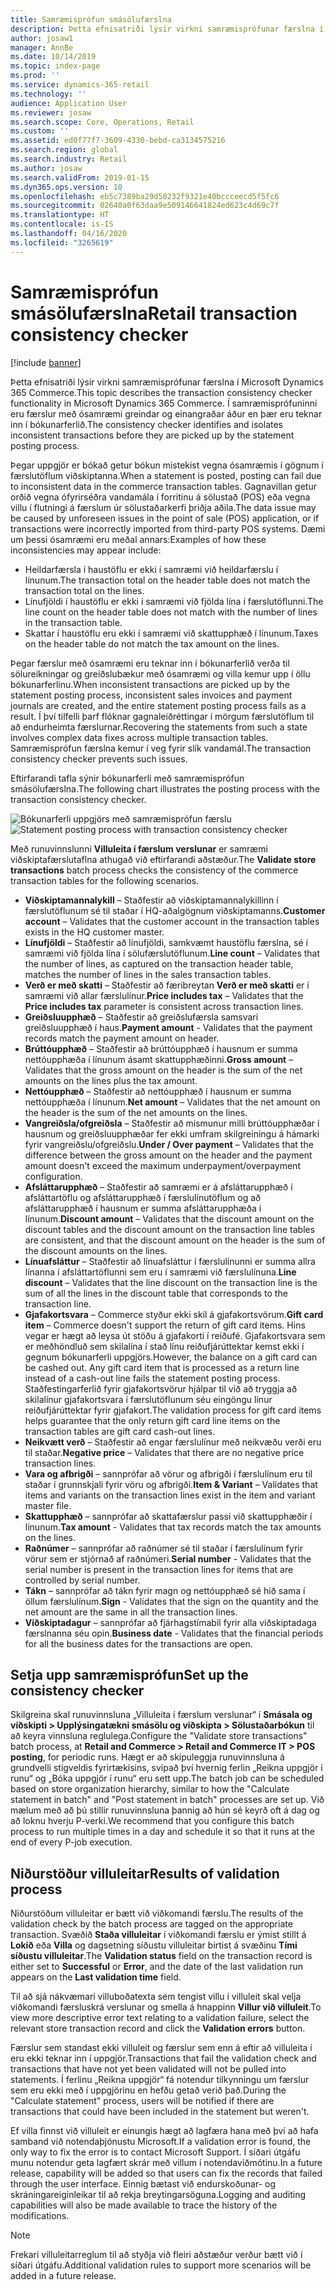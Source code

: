 ```yaml
---
title: Samræmisprófun smásölufærslna
description: Þetta efnisatriði lýsir virkni samræmisprófunar færslna í Dynamics 365 Commerce.
author: josaw1
manager: AnnBe
ms.date: 10/14/2019
ms.topic: index-page
ms.prod: ''
ms.service: dynamics-365-retail
ms.technology: ''
audience: Application User
ms.reviewer: josaw
ms.search.scope: Core, Operations, Retail
ms.custom: ''
ms.assetid: ed0f77f7-3609-4330-bebd-ca3134575216
ms.search.region: global
ms.search.industry: Retail
ms.author: josaw
ms.search.validFrom: 2019-01-15
ms.dyn365.ops.version: 10
ms.openlocfilehash: eb5c7389ba29d50232f9321e40bccceecd5f5fc6
ms.sourcegitcommit: 02640a0f63daa9e509146641824ed623c4d69c7f
ms.translationtype: HT
ms.contentlocale: is-IS
ms.lasthandoff: 04/16/2020
ms.locfileid: "3265619"
---
```

# <a name="retail-transaction-consistency-checker"></a><span data-ttu-id="3a908-103">Samræmisprófun smásölufærslna</span><span class="sxs-lookup"><span data-stu-id="3a908-103">Retail transaction consistency checker</span></span>

[!include [banner](includes/banner.md)]

<span data-ttu-id="3a908-104">Þetta efnisatriði lýsir virkni samræmisprófunar færslna í Microsoft Dynamics 365 Commerce.</span><span class="sxs-lookup"><span data-stu-id="3a908-104">This topic describes the transaction consistency checker functionality in Microsoft Dynamics 365 Commerce.</span></span> <span data-ttu-id="3a908-105">Í samræmisprófuninni eru færslur með ósamræmi greindar og einangraðar áður en þær eru teknar inn í bókunarferlið.</span><span class="sxs-lookup"><span data-stu-id="3a908-105">The consistency checker identifies and isolates inconsistent transactions before they are picked up by the statement posting process.</span></span>

<span data-ttu-id="3a908-106">Þegar uppgjör er bókað getur bókun mistekist vegna ósamræmis í gögnum í færslutöflum viðskiptanna.</span><span class="sxs-lookup"><span data-stu-id="3a908-106">When a statement is posted, posting can fail due to inconsistent data in the commerce transaction tables.</span></span> <span data-ttu-id="3a908-107">Gagnavillan getur orðið vegna ófyrirséðra vandamála í forritinu á sölustað (POS) eða vegna villu í flutningi á færslum úr sölustaðarkerfi þriðja aðila.</span><span class="sxs-lookup"><span data-stu-id="3a908-107">The data issue may be caused by unforeseen issues in the point of sale (POS) application, or if transactions were incorrectly imported from third-party POS systems.</span></span> <span data-ttu-id="3a908-108">Dæmi um þessi ósamræmi eru meðal annars:</span><span class="sxs-lookup"><span data-stu-id="3a908-108">Examples of how these inconsistencies may appear include:</span></span> 

- <span data-ttu-id="3a908-109">Heildarfærsla í haustöflu er ekki í samræmi við heildarfærslu í línunum.</span><span class="sxs-lookup"><span data-stu-id="3a908-109">The transaction total on the header table does not match the transaction total on the lines.</span></span>
- <span data-ttu-id="3a908-110">Línufjöldi í haustöflu er ekki í samræmi við fjölda lína í færslutöflunni.</span><span class="sxs-lookup"><span data-stu-id="3a908-110">The line count on the header table does not match with the number of lines in the transaction table.</span></span>
- <span data-ttu-id="3a908-111">Skattar í haustöflu eru ekki í samræmi við skattupphæð í línunum.</span><span class="sxs-lookup"><span data-stu-id="3a908-111">Taxes on the header table do not match the tax amount on the lines.</span></span> 

<span data-ttu-id="3a908-112">Þegar færslur með ósamræmi eru teknar inn í bókunarferlið verða til sölureikningar og greiðslubækur með ósamræmi og villa kemur upp í öllu bókunarferlinu.</span><span class="sxs-lookup"><span data-stu-id="3a908-112">When inconsistent transactions are picked up by the statement posting process, inconsistent sales invoices and payment journals are created, and the entire statement posting process fails as a result.</span></span> <span data-ttu-id="3a908-113">Í því tilfelli þarf flóknar gagnaleiðréttingar í mörgum færslutöflum til að endurheimta færslurnar.</span><span class="sxs-lookup"><span data-stu-id="3a908-113">Recovering the statements from such a state involves complex data fixes across multiple transaction tables.</span></span> <span data-ttu-id="3a908-114">Samræmisprófun færslna kemur í veg fyrir slík vandamál.</span><span class="sxs-lookup"><span data-stu-id="3a908-114">The transaction consistency checker prevents such issues.</span></span>

<span data-ttu-id="3a908-115">Eftirfarandi tafla sýnir bókunarferli með samræmisprófun smásölufærslna.</span><span class="sxs-lookup"><span data-stu-id="3a908-115">The following chart illustrates the posting process with the transaction consistency checker.</span></span>

<span data-ttu-id="3a908-116">![Bókunarferli uppgjörs með samræmisprófun færslu](./media/validchecker.png "Bókunarferli uppgjörs með samræmisprófun smásölufærslna")</span><span class="sxs-lookup"><span data-stu-id="3a908-116">![Statement posting process with transaction consistency checker](./media/validchecker.png "Statement posting process with retail transaction consistency checker")</span></span>

<span data-ttu-id="3a908-117">Með runuvinnslunni **Villuleita í færslum verslunar** er samræmi viðskiptafærslutaflna athugað við eftirfarandi aðstæður.</span><span class="sxs-lookup"><span data-stu-id="3a908-117">The **Validate store transactions** batch process checks the consistency of the commerce transaction tables for the following scenarios.</span></span>

- <span data-ttu-id="3a908-118">**Viðskiptamannalykill** – Staðfestir að viðskiptamannalykillinn í færslutöflunum sé til staðar í HQ-aðalgögnum viðskiptamanns.</span><span class="sxs-lookup"><span data-stu-id="3a908-118">**Customer account** – Validates that the customer account in the transaction tables exists in the HQ customer master.</span></span>
- <span data-ttu-id="3a908-119">**Línufjöldi** – Staðfestir að línufjöldi, samkvæmt haustöflu færslna, sé í samræmi við fjölda lína í sölufærslutöflunum.</span><span class="sxs-lookup"><span data-stu-id="3a908-119">**Line count** – Validates that the number of lines, as captured on the transaction header table, matches the number of lines in the sales transaction tables.</span></span>
- <span data-ttu-id="3a908-120">**Verð er með skatti** – Staðfestir að færibreytan **Verð er með skatti** er í samræmi við allar færslulínur.</span><span class="sxs-lookup"><span data-stu-id="3a908-120">**Price includes tax** – Validates that the **Price includes tax** parameter is consistent across transaction lines.</span></span>
- <span data-ttu-id="3a908-121">**Greiðsluupphæð** – Staðfestir að greiðslufærsla samsvari greiðsluupphæð í haus.</span><span class="sxs-lookup"><span data-stu-id="3a908-121">**Payment amount** - Validates that the payment records match the payment amount on header.</span></span>
- <span data-ttu-id="3a908-122">**Brúttóupphæð** – Staðfestir að brúttóupphæð í hausnum er summa nettóupphæða í línunum ásamt skattupphæðinni.</span><span class="sxs-lookup"><span data-stu-id="3a908-122">**Gross amount** – Validates that the gross amount on the header is the sum of the net amounts on the lines plus the tax amount.</span></span>
- <span data-ttu-id="3a908-123">**Nettóupphæð** – Staðfestir að nettóupphæð í hausnum er summa nettóupphæða í línunum.</span><span class="sxs-lookup"><span data-stu-id="3a908-123">**Net amount** – Validates that the net amount on the header is the sum of the net amounts on the lines.</span></span>
- <span data-ttu-id="3a908-124">**Vangreiðsla/ofgreiðsla** – Staðfestir að mismunur milli brúttóupphæðar í hausnum og greiðsluupphæðar fer ekki umfram skilgreiningu á hámarki fyrir vangreiðslu/ofgreiðslu.</span><span class="sxs-lookup"><span data-stu-id="3a908-124">**Under / Over payment** – Validates that the difference between the gross amount on the header and the payment amount doesn't exceed the maximum underpayment/overpayment configuration.</span></span>
- <span data-ttu-id="3a908-125">**Afsláttarupphæð** – Staðfestir að samræmi er á afsláttarupphæð í afsláttartöflu og afsláttarupphæð í færslulínutöflum og að afsláttarupphæð í hausnum er summa afsláttarupphæða í línunum.</span><span class="sxs-lookup"><span data-stu-id="3a908-125">**Discount amount** – Validates that the discount amount on the discount tables and the discount amount on the transaction line tables are consistent, and that the discount amount on the header is the sum of the discount amounts on the lines.</span></span>
- <span data-ttu-id="3a908-126">**Línuafsláttur** – Staðfestir að línuafsláttur í færslulínunni er summa allra línanna í afsláttartöflunni sem eru í samræmi við færslulínuna.</span><span class="sxs-lookup"><span data-stu-id="3a908-126">**Line discount** – Validates that the line discount on the transaction line is the sum of all the lines in the discount table that corresponds to the transaction line.</span></span>
- <span data-ttu-id="3a908-127">**Gjafakortsvara** – Commerce styður ekki skil á gjafakortsvörum.</span><span class="sxs-lookup"><span data-stu-id="3a908-127">**Gift card item** – Commerce doesn't support the return of gift card items.</span></span> <span data-ttu-id="3a908-128">Hins vegar er hægt að leysa út stöðu á gjafakorti í reiðufé. Gjafakortsvara sem er meðhöndluð sem skilalína í stað línu reiðufjárúttektar kemst ekki í gegnum bókunarferli uppgjörs.</span><span class="sxs-lookup"><span data-stu-id="3a908-128">However, the balance on a gift card can be cashed out. Any gift card item that is processed as a return line instead of a cash-out line fails the statement posting process.</span></span> <span data-ttu-id="3a908-129">Staðfestingarferlið fyrir gjafakortsvörur hjálpar til við að tryggja að skilalínur gjafakortsvara í færslutöflunum séu eingöngu línur reiðufjárúttektar fyrir gjafakort.</span><span class="sxs-lookup"><span data-stu-id="3a908-129">The validation process for gift card items helps guarantee that the only return gift card line items on the transaction tables are gift card cash-out lines.</span></span>
- <span data-ttu-id="3a908-130">**Neikvætt verð** – Staðfestir að engar færslulínur með neikvæðu verði eru til staðar.</span><span class="sxs-lookup"><span data-stu-id="3a908-130">**Negative price** – Validates that there are no negative price transaction lines.</span></span>
- <span data-ttu-id="3a908-131">**Vara og afbrigði** – sannprófar að vörur og afbrigði í færslulínum eru til staðar í grunnskjali fyrir vöru og afbrigði.</span><span class="sxs-lookup"><span data-stu-id="3a908-131">**Item & Variant** – Validates that items and variants on the transaction lines exist in the item and variant master file.</span></span>
- <span data-ttu-id="3a908-132">**Skattupphæð** – sannprófar að skattafærslur passi við skattupphæðir í línunum.</span><span class="sxs-lookup"><span data-stu-id="3a908-132">**Tax amount** - Validates that tax records match the tax amounts on the lines.</span></span>
- <span data-ttu-id="3a908-133">**Raðnúmer** – sannprófar að raðnúmer sé til staðar í færslulínum fyrir vörur sem er stjórnað af raðnúmeri.</span><span class="sxs-lookup"><span data-stu-id="3a908-133">**Serial number** - Validates that the serial number is present in the transaction lines for items that are controlled by serial number.</span></span>
- <span data-ttu-id="3a908-134">**Tákn** – sannprófar að tákn fyrir magn og nettóupphæð sé hið sama í öllum færslulínum.</span><span class="sxs-lookup"><span data-stu-id="3a908-134">**Sign** - Validates that the sign on the quantity and the net amount are the same in all the transaction lines.</span></span>
- <span data-ttu-id="3a908-135">**Viðskiptadagur** – sannprófar að fjárhagstímabil fyrir alla viðskiptadaga færslnanna séu opin.</span><span class="sxs-lookup"><span data-stu-id="3a908-135">**Business date** - Validates that the financial periods for all the business dates for the transactions are open.</span></span>

## <a name="set-up-the-consistency-checker"></a><span data-ttu-id="3a908-136">Setja upp samræmisprófun</span><span class="sxs-lookup"><span data-stu-id="3a908-136">Set up the consistency checker</span></span>

<span data-ttu-id="3a908-137">Skilgreina skal runuvinnsluna „Villuleita í færslum verslunar“ í **Smásala og viðskipti \> Upplýsingatækni smásölu og viðskipta \> Sölustaðarbókun** til að keyra vinnsluna reglulega.</span><span class="sxs-lookup"><span data-stu-id="3a908-137">Configure the "Validate store transactions" batch process, at **Retail and Commerce \> Retail and Commerce IT \> POS posting**, for periodic runs.</span></span> <span data-ttu-id="3a908-138">Hægt er að skipuleggja runuvinnsluna á grundvelli stigveldis fyrirtækisins, svipað því hvernig ferlin „Reikna uppgjör í runu“ og „Bóka uppgjör í runu“ eru sett upp.</span><span class="sxs-lookup"><span data-stu-id="3a908-138">The batch job can be scheduled based on store organization hierarchy, similar to how the "Calculate statement in batch" and "Post statement in batch" processes are set up.</span></span> <span data-ttu-id="3a908-139">Við mælum með að þú stillir runuvinnsluna þannig að hún sé keyrð oft á dag og að loknu hverju P-verki.</span><span class="sxs-lookup"><span data-stu-id="3a908-139">We recommend that you configure this batch process to run multiple times in a day and schedule it so that it runs at the end of every P-job execution.</span></span>

## <a name="results-of-validation-process"></a><span data-ttu-id="3a908-140">Niðurstöður villuleitar</span><span class="sxs-lookup"><span data-stu-id="3a908-140">Results of validation process</span></span>

<span data-ttu-id="3a908-141">Niðurstöðum villuleitar er bætt við viðkomandi færslu.</span><span class="sxs-lookup"><span data-stu-id="3a908-141">The results of the validation check by the batch process are tagged on the appropriate transaction.</span></span> <span data-ttu-id="3a908-142">Svæðið **Staða villuleitar** í viðkomandi færslu er ýmist stillt á **Lokið** eða **Villa** og dagsetning síðustu villuleitar birtist á svæðinu **Tími síðustu villuleitar**.</span><span class="sxs-lookup"><span data-stu-id="3a908-142">The **Validation status** field on the transaction record is either set to **Successful** or **Error**, and the date of the last validation run appears on the **Last validation time** field.</span></span>

<span data-ttu-id="3a908-143">Til að sjá nákvæmari villuboðatexta sem tengist villu í villuleit skal velja viðkomandi færsluskrá verslunar og smella á hnappinn **Villur við villuleit**.</span><span class="sxs-lookup"><span data-stu-id="3a908-143">To view more descriptive error text relating to a validation failure, select the relevant store transaction record and click the **Validation errors** button.</span></span>

<span data-ttu-id="3a908-144">Færslur sem standast ekki villuleit og færslur sem enn á eftir að villuleita í eru ekki teknar inn í uppgjör.</span><span class="sxs-lookup"><span data-stu-id="3a908-144">Transactions that fail the validation check and transactions that have not yet been validated will not be pulled into statements.</span></span> <span data-ttu-id="3a908-145">Í ferlinu „Reikna uppgjör“ fá notendur tilkynningu um færslur sem eru ekki með í uppgjörinu en hefðu getað verið það.</span><span class="sxs-lookup"><span data-stu-id="3a908-145">During the "Calculate statement" process, users will be notified if there are transactions that could have been included in the statement but weren't.</span></span>

<span data-ttu-id="3a908-146">Ef villa finnst við villuleit er einungis hægt að lagfæra hana með því að hafa samband við notendaþjónustu Microsoft.</span><span class="sxs-lookup"><span data-stu-id="3a908-146">If a validation error is found, the only way to fix the error is to contact Microsoft Support.</span></span> <span data-ttu-id="3a908-147">Í síðari útgáfu munu notendur geta lagfært skrár með villum í notendaviðmótinu.</span><span class="sxs-lookup"><span data-stu-id="3a908-147">In a future release, capability will be added so that users can fix the records that failed through the user interface.</span></span> <span data-ttu-id="3a908-148">Einnig bætast við endurskoðunar- og skráningareiginleikar til að rekja breytingarsöguna.</span><span class="sxs-lookup"><span data-stu-id="3a908-148">Logging and auditing capabilities will also be made available to trace the history of the modifications.</span></span>

> [!NOTE]
> <span data-ttu-id="3a908-149">Frekari villuleitarreglum til að styðja við fleiri aðstæður verður bætt við í síðari útgáfu.</span><span class="sxs-lookup"><span data-stu-id="3a908-149">Additional validation rules to support more scenarios will be added in a future release.</span></span>
